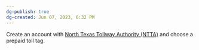 ```yaml
---
dg-publish: true
dg-created: Jun 07, 2023, 6:32 PM
---
```


Create an account with [North Texas Tollway Authority (NTTA)](https://ssptrips.ntta.org/#/) and choose a prepaid toll tag.